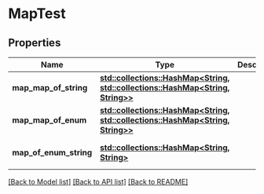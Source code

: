 # MapTest

## Properties
Name | Type | Description | Notes
------------ | ------------- | ------------- | -------------
**map_map_of_string** | [**std::collections::HashMap<String, std::collections::HashMap<String, String>>**](map.md) |  | [optional] [default to None]
**map_map_of_enum** | [**std::collections::HashMap<String, std::collections::HashMap<String, String>>**](map.md) |  | [optional] [default to None]
**map_of_enum_string** | [**std::collections::HashMap<String, String>**](.md) |  | [optional] [default to None]

[[Back to Model list]](../README.md#documentation-for-models) [[Back to API list]](../README.md#documentation-for-api-endpoints) [[Back to README]](../README.md)



